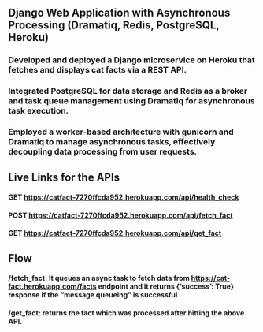 ## Django Web Application with Asynchronous Processing (Dramatiq, Redis, PostgreSQL, Heroku)
### Developed and deployed a Django microservice on Heroku that fetches and displays cat facts via a REST API.
### Integrated PostgreSQL for data storage and Redis as a broker and task queue management using Dramatiq for asynchronous task execution.
### Employed a worker-based architecture with gunicorn and Dramatiq to manage asynchronous tasks, effectively decoupling data processing from user requests.

## Live Links for the APIs
#### GET https://catfact-7270ffcda952.herokuapp.com/api/health_check
#### POST https://catfact-7270ffcda952.herokuapp.com/api/fetch_fact
#### GET https://catfact-7270ffcda952.herokuapp.com/api/get_fact

## Flow
#### /fetch_fact: It queues an async task to fetch data from https://cat-fact.herokuapp.com/facts endpoint and it returns {‘success’: True} response if the “message queueing” is successful
#### /get_fact: returns the fact which was processed after hitting the above API.


